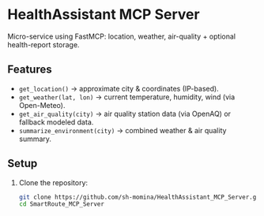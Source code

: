 # HealthAssistant MCP Server  

Micro-service using FastMCP: location, weather, air-quality + optional health-report storage.

## Features  
- `get_location()` → approximate city & coordinates (IP-based).  
- `get_weather(lat, lon)` → current temperature, humidity, wind (via Open-Meteo).  
- `get_air_quality(city)` → air quality station data (via OpenAQ) or fallback modeled data.  
- `summarize_environment(city)` → combined weather & air quality summary.  

## Setup  
1. Clone the repository:  
   ```bash
   git clone https://github.com/sh-momina/HealthAssistant_MCP_Server.git
   cd SmartRoute_MCP_Server
